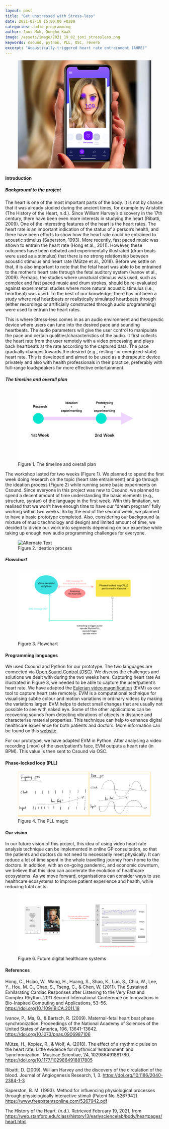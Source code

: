 ```yaml
---
layout: post
title: "Get unstressed with Stress-less"
date: 2021-02-19 15:00:00 +0200
categories: audio-programming
author: Joni Mok, Dongho Kwak
image: /assets/image/2021_19_02_joni_stressless.png
keywords: csound, python, PLL, OSC, reverb
excerpt: "Acoustically-triggered heart rate entrainment (AHRE)"
---
```


<figure style="float: auto">
   <img src="/assets/image/2021_19_02_joni_stressless.png" alt="" title="" width="auto"/> <figcaption></figcaption>
</figure>

#### Introduction

##### Background to the project

The heart is one of the most important parts of the body. It is not by chance that it was already studied during the ancient times, for example by Aristotle (The History of the Heart, n.d.). Since William Harvey’s discovery in the 17th century, there have been even more interests in studying the heart (Ribatti, 2009). One of the interesting features of the heart is the heart rates. The heart rate is an important indication of the status of a person’s health, and there have been efforts to show how the heart rate could be entrained to acoustic stimulus (Saperston, 1993). More recently, fast paced music was shown to entrain the heart rate (Hong et al., 2011). However, these outcomes have been debated and experimentally illustrated (drum beats were used as a stimulus) that there is no strong relationship between acoustic stimulus and heart rate (Mütze et al., 2018). Before we settle on that, it is also important to note that the fetal heart was able to be entrained to the mother’s heart rate through the fetal auditory system (Ivanov et al., 2009). Perhaps, the studies where unnatural stimulus was used, such as complex and fast paced music and drum strokes, should be re-evaluated against experimental studies where more natural acoustic stimulus (i.e., heartbeat) was used. To the best of our knowledge, there has not been a study where real heartbeats or realistically simulated heartbeats through (either recordings or artificially constructed through audio programming) were used to entrain the heart rates.

This is where Stress-less comes in as an audio environment and therapeutic device where users can tune into the desired pace and sounding heartbeats. The audio parameters will give the user control to manipulate the pace and certain qualities/characteristics of the audio. It first collects the heart rate from the user remotely with a video processing and plays back heartbeats at the rate according to the captured data. The pace gradually changes towards the desired (e.g., resting- or energized-state) heart rate. This is developed and aimed to be used as a therapeutic device privately and also with health professionals in their practice, preferably with full-range loudspeakers for more effective entertainment.

##### The timeline and overall plan

<figure style="float: auto">
   <img src="/assets/image/2021_19_02_joni_timeline.png" alt="Alternate Text" title="Waveform, ascending RMS loudness" width="auto"/>
   <figcaption>Figure 1. The timeline and overall plan</figcaption>
</figure>

The workshop lasted for two weeks (Figure 1). We planned to spend the first week doing research on the topic (heart rate entrainment) and go through the ideation process (Figure 2) while running some basic experiments on Csound. Since everyone in this project was new to Csound, we planned to spend a decent amount of time understanding the basic elements (e.g., structure, syntax) of the language in the first week. With this limitation, we realised that we won’t have enough time to have our “dream program” fully working within two weeks. So by the end of the second week, we planned to have a basic prototype completed. Also, considering our background (a mixture of music technology and design) and limited amount of time, we decided to divide our work into segments depending on our expertise while taking up enough new audio programming challenges for everyone.


<figure style="float: auto">
   <img src="/assets/image/2021_19_02_joni_ideation.jpg" alt="Alternate Text" title="Ideation process" width="auto"/>
   <figcaption>Figure 2. Ideation process</figcaption>
</figure>



##### Flowchart

<figure style="float: auto">
   <img src="/assets/image/2021_19_02_joni_flowchart.png" alt="Alternate Text" title="Flowchart of the programme" width="auto"/>
   <figcaption>Figure 3. Flowchart</figcaption>
</figure>


#### Programming languages

We used Csound and Python for our prototype. The two languages are connected via [Open Sound Control (OSC)](https://en.wikipedia.org/wiki/Open_Sound_Control). We discuss the challenges and solutions we dealt with during the two weeks here.
Capturing heart rate
As illustrated in Figure 3, we needed to be able to capture the user/patient’s heart rate. We have adapted the [Eulerian video magnification](https://github.com/rohintangirala/eulerian-remote-heartrate-detection) (EVM) as our tool to capture heart rate remotely. EVM is a computational technique for visualising subtle colour and motion variations in ordinary videos by making the variations larger. EVM helps to detect small changes that are usually not possible to see with naked eye. Some of the other applications can be recovering sounds from detecting vibrations of objects in distance and characterise material properties. This technique can help to enhance digital healthcare experience for both patients and doctors. More information can be found on this [website](https://github.com/rohintangirala/eulerian-remote-heartrate-detection).

For our prototype, we have adapted EVM in Python. After analysing a video recording (.mov) of the user/patient’s face, EVM outputs a heart rate (in BPM). This value is then sent to Csound via OSC.

#### Phase-locked loop (PLL)


<figure style="float: auto">
   <img src="/assets/image/2021_19_02_joni_pll.png" alt="Alternate Text" title="Flowchart of the programme" width="auto"/>
   <figcaption>Figure 4. The PLL magic</figcaption>
</figure>

#### Our vision

In our future vision of this project, this idea of using video heart rate analysis technique can be implemented in online GP consultation, so that the patients and doctors do not need to necessarily meet physically. It can reduce a lot of time spent in the whole travelling journey  from home to the doctors. In addition, with an on-going pandemic, and economic downturn, we believe that this idea can accelerate the evolution of healthcare ecosystems. As we move forward, organisations can consider ways to use healthcare ecosystems to improve patient experience and health, while reducing total costs.  

<figure style="float: auto">
   <img src="/assets/image/2021_19_02_joni_futurevision.jpg" alt="Alternate Text" title="Flowchart of the programme" width="auto"/>
   <figcaption>Figure 6. Future digital healthcare systems </figcaption>
</figure>




#### References

Hong, C., Hsiao, W., Wang, H., Huang, S., Shao, K., Luo, S., Chiu, W., Lee, Y., Hou, M. C., Chao, S., Tseng, C., & Chen, W. (2011). The Sustained Exhilarating Cardiac Responses after Listening to the Very Fast and Complex Rhythm. 2011 Second International Conference on Innovations in Bio-Inspired Computing and Applications, 53–56. https://doi.org/10.1109/IBICA.2011.18

Ivanov, P., Ma, Q., & Bartsch, R. (2009). Maternal-fetal heart beat phase synchronization. Proceedings of the National Academy of Sciences of the United States of America, 106, 13641–13642. https://doi.org/10.1073/pnas.0906987106

Mütze, H., Kopiez, R., & Wolf, A. (2018). The effect of a rhythmic pulse on the heart rate: Little evidence for rhythmical ‘entrainment’ and ‘synchronization.’ Musicae Scientiae, 24, 102986491881780. https://doi.org/10.1177/1029864918817805

Ribatti, D. (2009). William Harvey and the discovery of the circulation of the blood. Journal of Angiogenesis Research, 1, 3. https://doi.org/10.1186/2040-2384-1-3

Saperston, B. M. (1993). Method  for  influencing  physiological  processes  through  physiologically  interactive  stimuli (Patent No. 5267942). https://www.freepatentsonline.com/5267942.pdf

The History of the Heart. (n.d.). Retrieved February 19, 2021, from https://web.stanford.edu/class/history13/earlysciencelab/body/heartpages/heart.html
